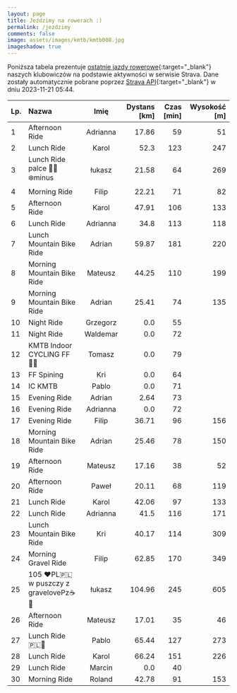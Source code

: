 ```yaml
---
layout: page
title: Jeździmy na rowerach :)
permalink: /jezdzimy
comments: false
image: assets/images/kmtb/kmtb008.jpg
imageshadow: true
---
```


Poniższa tabela prezentuje [ostatnie jazdy rowerowe](https://www.strava.com/clubs/336381){:target="_blank"} naszych klubowiczów na podstawie aktywności w serwisie Strava. Dane zostały automatycznie pobrane poprzez [Strava API](https://developers.strava.com/docs/reference/#api-Clubs-getClubActivitiesById){:target="_blank"} w dniu 2023-11-21 05:44.

Lp. | Nazwa | Imię | Dystans [km] | Czas [min] | Wysokość [m]
:--- | :--- | :---: | ---: | ---: | ---:
1|Afternoon Ride|Adrianna|17.86|59|51
2|Lunch Ride|Karol|52.3|123|247
3|Lunch Ride palce 🥶🥶❄️minus|łukasz|21.58|64|269
4|Morning Ride|Filip|22.21|71|82
5|Afternoon Ride|Karol|47.91|106|133
6|Lunch Ride|Adrianna|34.8|113|118
7|Lunch Mountain Bike Ride|Adrian|59.87|181|220
8|Morning Mountain Bike Ride|Mateusz|44.25|110|199
9|Morning Mountain Bike Ride|Adrian|25.41|74|135
10|Night Ride|Grzegorz|0.0|55|
11|Night Ride|Waldemar|0.0|72|
12|KMTB Indoor CYCLING FF💪🏻|Tomasz|0.0|79|
13|FF Spining|Kri|0.0|64|
14|IC KMTB|Pablo|0.0|71|
15|Evening Ride|Adrian|2.64|73|
16|Evening Ride|Adrianna|0.0|72|
17|Evening Ride|Filip|36.71|96|156
18|Morning Mountain Bike Ride|Adrian|25.46|78|150
19|Afternoon Ride|Mateusz|17.16|38|52
20|Afternoon Ride|Paweł|20.11|68|119
21|Lunch Ride|Karol|42.06|97|133
22|Lunch Ride|Adrianna|41.5|116|171
23|Lunch Mountain Bike Ride|Kri|40.17|114|309
24|Morning Gravel Ride|Filip|62.85|170|349
25|105 ❤️PL🇵🇱 w puszczy z gravelovePz☕🍂|łukasz|104.96|245|605
26|Afternoon Ride|Mateusz|17.01|35|46
27|Lunch Ride 🇵🇱🥐|Pablo|65.44|127|273
28|Lunch Ride|Karol|66.24|151|226
29|Lunch Ride|Marcin|0.0|40|
30|Morning Ride|Roland|42.78|91|153
